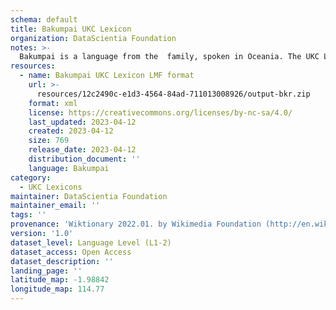 ```yaml
---
schema: default
title: Bakumpai UKC Lexicon
organization: DataScientia Foundation
notes: >-
  Bakumpai is a language from the  family, spoken in Oceania. The UKC Lexicon of Bakumpai is represented as a lexico-semantic network. It consists of words, word senses, synsets, as well as sense-level and synset-level relationships.
resources:
  - name: Bakumpai UKC Lexicon LMF format
    url: >-
      resources/12c2490c-e1d3-4564-84ad-711013008926/output-bkr.zip
    format: xml
    license: https://creativecommons.org/licenses/by-nc-sa/4.0/
    last_updated: 2023-04-12
    created: 2023-04-12
    size: 769
    release_date: 2023-04-12
    distribution_document: ''
    language: Bakumpai
category:
  - UKC Lexicons
maintainer: DataScientia Foundation
maintainer_email: ''
tags: ''
provenance: 'Wiktionary 2022.01. by Wikimedia Foundation (http://en.wiktionary.org); Princeton WordNet 2.1 by Princeton University (https://wordnet.princeton.edu)'
version: '1.0'
dataset_level: Language Level (L1-2)
dataset_access: Open Access
dataset_description: ''
landing_page: ''
latitude_map: -1.98842
longitude_map: 114.77
---
```

